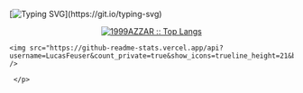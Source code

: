 [![Typing SVG](https://readme-typing-svg.herokuapp.com?font=Architects+Daughter&color=7AF79A&size=30&lines=Hey!+It's+Lucas+Feuser!;I'm+a+Begginer+Developer...;I'm+study+Software+Engineer;)](https://git.io/typing-svg)

<p align="center">
          <a href="https://github.com/1999AZZAR/">
          <img src="https://github-readme-stats.vercel.app/api/top-langs/?username=LucasFeuser&langs_count=6&theme=gruvbox&layout=compact&hide_border=true" alt="1999AZZAR :: Top Langs" /></a>
   
	<img src="https://github-readme-stats.vercel.app/api?username=LucasFeuser&count_private=true&show_icons=trueline_height=21&bg_color=0,EC6C6C,FFD479,FFFC79,73FA79&theme=graywhite"
	/>

	 </p>
